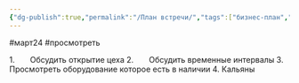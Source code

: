 ```yaml
---
{"dg-publish":true,"permalink":"/План встречи/","tags":["бизнес-план","бар"]}
---
```


#март24 #просмотреть 

1.       Обсудить открытие цеха
2.       Обсудить временные интервалы
3.       Просмотреть оборудование которое есть в наличии 
4.       Кальяны

